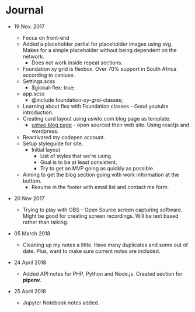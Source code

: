 # Journal
* 19 Nov. 2017
    * Focus on front-end
    * Added a placeholder partial for placeholder images using svg. Makes for a simple placeholder without being dependent on the network.
        * Does not work inside repeat sections.
    * Foundation xy grid is flexbox. Over 70% support in South Africa according to caniuse.
    * Settings.scss
        * $global-flex: true;
    * app.scss
        * @include foundation-xy-grid-classes;
    * Learning about flex with Foundation classes - Good youtube introduction.
    * Creating card layout using uswto.com blog page as template.
        * [ustwo blog page](https://ustwo.com/blog) - open sourced their web site. Using reactjs and wordpress.
    * Reactivated my codepen account.
    * Setup styleguide for site.
        * Initial layout
            * List of styles that we're using.
            * Goal is to be at least consistent.
            * Try to get an MVP going as quickly as possible.
    * Aiming to get the blog section going with work information at the bottom.
        * Resume in the footer with email list and contact me form.
    
* 20 Nov 2017
    * Trying to play with OBS - Open Source screen capturing software. Might be good for creating screen recordings. Will be text based rather than talking.

* 05 March 2018
  * Cleaning up my notes a little. Have many duplicates and some out of date. Plus, want to make sure current notes are included.
* 24 April 2018
  * Added API notes for PHP, Python and Node.js. Created section for **pipenv**.
* 25 April 2018
  * Jupyter Notebook notes added.
